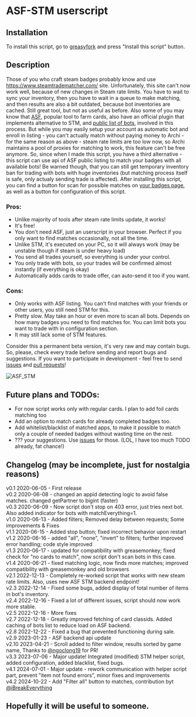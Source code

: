 # ASF-STM userscript

## Installation

To install this script, go to [greasyfork](https://greasyfork.org/en/scripts/404754-asf-stm) and press "Install this script" button.

## Description

Those of you who craft steam badges probably know and use https://www.steamtradematcher.com/ site.
Unfortunately, this site can't now work well, because of new changes in Steam rate limits. You have to wait to sync your inventory, then you have to wait in a queue to make matching, and then results are also a bit outdated, because bot inventories are cached. Still great tool, but not as useful as before.
Also some of you may know that [ASF](https://github.com/JustArchiNET/ArchiSteamFarm/), popular tool to farm cards, also have an official plugin that implements alternative to STM, and [public list of bots](https://asf.justarchi.net/STM), involved in this process. But while you may easily setup your account as automatic bot and enroll in listing - you can't actually match without paying money to Archi - for the same reason as above - steam rate limits are too low now, so Archi maintains a pool of proxies for matching to work, this feature can't be free anymore.
So, since when I made this script, you have a third alternative - this script can use api of ASF public listing to match your badges with all available bots! Be warned though, that you can still get temporary inventory ban for trading with bots with huge inventories (but matching process itself is safe, only actualy sending trade is affected). After installing this script, you can find a button for scan for possible matches on [your badges page](https://steamcommunity.com/my/badges/), as well as a button for configuration of this script.

### Pros:

- Unlike majority of tools after steam rate limits update, it works!
- It's free!
- You don't need ASF, just an userscript in your browser. Perfect if you only want to find matches occasionally, not all the time.
- Unlike STM, it's executed on your PC, so it will always work (may be unstable though if steam is under heavy load)
- You send all trades yourself, so everything is under your control.
- You only trade with bots, so your trades will be confirmed almost instantly (if everything is okay)
- Automatically adds cards to trade offer, can auto-send it too if you want.

### Cons:

- Only works with ASF listing. You can't find matches with your friends or other users, you still need STM for this.
- Pretty slow. May take an hour or even more to scan all bots. Depends on how many badges you need to find matches for. You can limit bots you want to trade with in configuration section.
- It may still lack some of STM features.

Consider this a permanent beta version, it's very raw and may contain bugs. So, please, check every trade before sending and report bugs and suggestions.
If you want to participate in development - feel free to send [issues](https://github.com/Rudokhvist/ASF-STM/issues) and [pull requests](https://github.com/Rudokhvist/ASF-STM/pulls)!

![ASF_STM](https://github.com/user-attachments/assets/25785010-27b2-492b-9c6c-ef80027b884b)

## Future plans and TODOs:

- For now script works only with regular cards. I plan to add foil cards matching too
- Add an option to match cards for already completed badges too.
- Add whitelist/blacklist of matched apps, to make it possible to match only a couple of needed badges without wasting time on the rest.
- ??? your suggestions. Use [issues](https://github.com/Rudokhvist/ASF-STM/issues) for those. (LOL, I have too much TODO already, fat chance!)

## Changelog (may be incomplete, just for nostalgia reasons)

v0.1 2020-06-05 - First release</br>
v0.2 2020-06-08 - changed an appid detecting logic to avoid false matches. changed getPartner to bigint (faster)</br>
v0.3 2020-06-09 - Now script don't stop on 403 error, just tries next bot. Also added indicator for bots with matchEverything=1.</br>
v1.0 2020-06-13 - Added filters; Removed delay between requests; Some improvements & Fixes</br>
v1.1 2020-06-15 - Added stop button; fixed incorrect behavior upon restart</br>
v1.2 2020-06-16 - added "all", "none", "invert" to filters; further improved error handling; code style improved</br>
v1.3 2020-06-17 - updated for compatibility with greasemonkey; fixed check for "no cards to match", now script don't scan bots in this case.</br>
v1.4 2020-06-21 - fixed matching logic, now finds more matches; improved compatibility with greasemonkey and old browsers</br>
v2.1 2022-12-13 - Completely re-worked script that works with new steam rate limits. Also, uses new ASF STM backend endpoint!</br>
v2.3 2022-12-14 - Fixed some bugs, added display of total number of items in bot's inventory.</br>
v2.4 2022-12-16 - Fixed a lot of different issues, script should now work more stable.</br>
v2.5 2022-12-16 - More fixes</br>
v2.7 2022-12-18 - Greatly improved fetching of card classids. Added caching of bots list to reduce load on ASF backend.</br>
v2.8 2022-12-22 - Fixed a bug that prevented functioning during sale.</br>
v2.9 2023-01-23 - ASF backend api update</br>
v2.10 2023-04-21 - Scroll added to filter window, results sorted by game name, Thanks to [@ngoclong19](https://github.com/ngoclong19) for PR!</br>
v3.3 2023-07-06 - Major update! Integrated (modified) STM helper script, added configuration, added blacklist, fixed bugs.</br>
v4.1 2024-07-01 - Major update - rework communication with helper script part, prevent "item not found errors", minor fixes and improvements</br>
v4.2 2024-10-22 - Add "Filter all" button to matches, contribution byt [@iBreakEverything](https://github.com/iBreakEverything)

## Hopefully it will be useful to someone.
